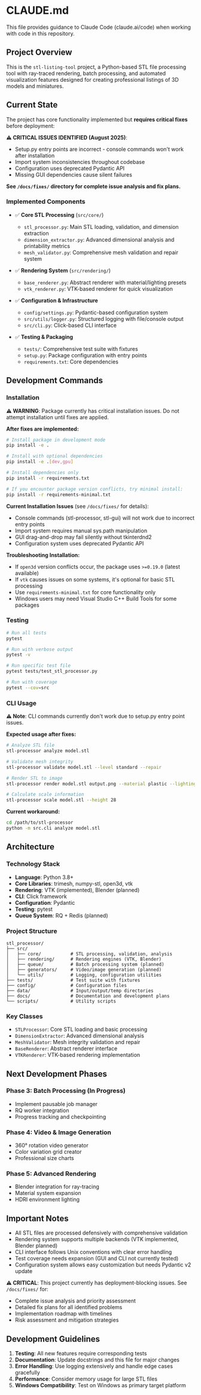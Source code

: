 # CLAUDE.md

This file provides guidance to Claude Code (claude.ai/code) when working with code in this repository.

## Project Overview

This is the `stl-listing-tool` project, a Python-based STL file processing tool with ray-traced rendering, batch processing, and automated visualization features designed for creating professional listings of 3D models and miniatures.

## Current State

The project has core functionality implemented but **requires critical fixes** before deployment:

**⚠️ CRITICAL ISSUES IDENTIFIED (August 2025)**:
- Setup.py entry points are incorrect - console commands won't work after installation
- Import system inconsistencies throughout codebase  
- Configuration uses deprecated Pydantic API
- Missing GUI dependencies cause silent failures

**See `/docs/fixes/` directory for complete issue analysis and fix plans.**

### Implemented Components
- ✅ **Core STL Processing** (`src/core/`)
  - `stl_processor.py`: Main STL loading, validation, and dimension extraction
  - `dimension_extractor.py`: Advanced dimensional analysis and printability metrics  
  - `mesh_validator.py`: Comprehensive mesh validation and repair system

- ✅ **Rendering System** (`src/rendering/`)
  - `base_renderer.py`: Abstract renderer with material/lighting presets
  - `vtk_renderer.py`: VTK-based renderer for quick visualization

- ✅ **Configuration & Infrastructure**
  - `config/settings.py`: Pydantic-based configuration system
  - `src/utils/logger.py`: Structured logging with file/console output
  - `src/cli.py`: Click-based CLI interface

- ✅ **Testing & Packaging**
  - `tests/`: Comprehensive test suite with fixtures
  - `setup.py`: Package configuration with entry points
  - `requirements.txt`: Core dependencies

## Development Commands

### Installation

**⚠️ WARNING**: Package currently has critical installation issues. Do not attempt installation until fixes are applied.

**After fixes are implemented:**
```bash
# Install package in development mode
pip install -e .

# Install with optional dependencies
pip install -e .[dev,gpu]

# Install dependencies only
pip install -r requirements.txt

# If you encounter package version conflicts, try minimal install:
pip install -r requirements-minimal.txt
```

**Current Installation Issues** (see `/docs/fixes/` for details):
- Console commands (stl-processor, stl-gui) will not work due to incorrect entry points
- Import system requires manual sys.path manipulation
- GUI drag-and-drop may fail silently without tkinterdnd2
- Configuration system uses deprecated Pydantic API

**Troubleshooting Installation:**
- If `open3d` version conflicts occur, the package uses `>=0.19.0` (latest available)
- If `vtk` causes issues on some systems, it's optional for basic STL processing
- Use `requirements-minimal.txt` for core functionality only
- Windows users may need Visual Studio C++ Build Tools for some packages

### Testing
```bash
# Run all tests
pytest

# Run with verbose output
pytest -v

# Run specific test file
pytest tests/test_stl_processor.py

# Run with coverage
pytest --cov=src
```

### CLI Usage

**⚠️ Note**: CLI commands currently don't work due to setup.py entry point issues.

**Expected usage after fixes:**
```bash
# Analyze STL file
stl-processor analyze model.stl

# Validate mesh integrity
stl-processor validate model.stl --level standard --repair

# Render STL to image
stl-processor render model.stl output.png --material plastic --lighting studio

# Calculate scale information
stl-processor scale model.stl --height 28
```

**Current workaround:**
```bash
cd /path/to/stl-processor
python -m src.cli analyze model.stl
```

## Architecture

### Technology Stack
- **Language**: Python 3.8+
- **Core Libraries**: trimesh, numpy-stl, open3d, vtk
- **Rendering**: VTK (implemented), Blender (planned)
- **CLI**: Click framework
- **Configuration**: Pydantic
- **Testing**: pytest
- **Queue System**: RQ + Redis (planned)

### Project Structure
```
stl_processor/
├── src/
│   ├── core/           # STL processing, validation, analysis
│   ├── rendering/      # Rendering engines (VTK, Blender)
│   ├── queue/          # Batch processing system (planned)
│   ├── generators/     # Video/image generation (planned)  
│   └── utils/          # Logging, configuration utilities
├── tests/              # Test suite with fixtures
├── config/             # Configuration files
├── data/               # Input/output/temp directories
├── docs/               # Documentation and development plans
└── scripts/            # Utility scripts
```

### Key Classes
- `STLProcessor`: Core STL loading and basic processing
- `DimensionExtractor`: Advanced dimensional analysis
- `MeshValidator`: Mesh integrity validation and repair
- `BaseRenderer`: Abstract renderer interface
- `VTKRenderer`: VTK-based rendering implementation

## Next Development Phases

### Phase 3: Batch Processing (In Progress)
- Implement pausable job manager
- RQ worker integration  
- Progress tracking and checkpointing

### Phase 4: Video & Image Generation
- 360° rotation video generator
- Color variation grid creator
- Professional size charts

### Phase 5: Advanced Rendering
- Blender integration for ray-tracing
- Material system expansion
- HDRI environment lighting

## Important Notes

- All STL files are processed defensively with comprehensive validation
- Rendering system supports multiple backends (VTK implemented, Blender planned)
- CLI interface follows Unix conventions with clear error handling
- Test coverage needs expansion (GUI and CLI not currently tested)
- Configuration system allows easy customization but needs Pydantic v2 update

**⚠️ CRITICAL**: This project currently has deployment-blocking issues. See `/docs/fixes/` for:
- Complete issue analysis and priority assessment
- Detailed fix plans for all identified problems  
- Implementation roadmap with timelines
- Risk assessment and mitigation strategies

## Development Guidelines

1. **Testing**: All new features require corresponding tests
2. **Documentation**: Update docstrings and this file for major changes
3. **Error Handling**: Use logging extensively and handle edge cases gracefully
4. **Performance**: Consider memory usage for large STL files
5. **Windows Compatibility**: Test on Windows as primary target platform
